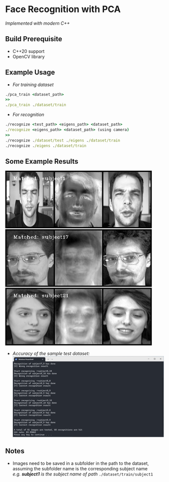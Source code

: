 # Face Recognition with PCA

*Implemented with modern C++*

## Build Prerequisite
- C++20 support
- OpenCV library

## Example Usage
- *For training dataset*
```cmd
./pca_train <dataset_path>
>>
./pca_train ./dataset/train
```
- *For recognition*
```cmd
./recognize <test_path> <eigens_path> <dataset_path>
./recognize <eigens_path> <dataset_path> (using camera)
>>
./recognize ./dataset/test ./eigens ./dataset/train
./recognize ./eigens ./dataset/train
```

## Some Example Results
![avatar][res1]
![avatar][res2]
![avatar][res3]

- *Accuracy of the sample test dataset:*
![avatar][acc]

## Notes
- Images need to be saved in a subfolder in the path to the dataset, assuming the subfolder name is the corresponding subject name<br>
*e.g. **subject1** is the subject name of path* `./dataset/train/subject1`


[res1]: ./samples/res1.png
[res2]: ./samples/res2.png
[res3]: ./samples/res3.png
[acc]: ./samples/acc.png